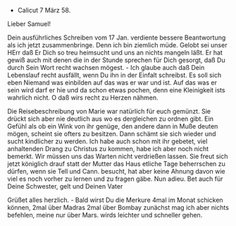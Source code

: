 + Calicut 7 März 58.

Lieber Samuel!

Dein ausführliches Schreiben vom 17 Jan. verdiente bessere Beantwortung als ich jetzt zusammenbringe. Denn ich bin ziemlich müde. Gelobt sei unser HErr daß Er Dich so treu heimsucht und uns an nichts mangeln läßt. Er hat gewiß auch mit denen die in der Stunde sprechen für Dich gesorgt, daß Du durch Sein Wort recht wachsen mögest. - Ich glaube auch daß Dein Lebenslauf recht ausfällt, wenn Du ihn in der Einfalt schreibst. Es soll sich eben Niemand was einbilden auf das was er war und ist. Auf das was er sein wird darf er hie und da schon etwas pochen, denn eine Kleinigkeit ists wahrlich nicht. O daß wirs recht zu Herzen nähmen.

Die Reisebeschreibung von Marie war natürlich für euch gemünzt. Sie drückt sich aber nie deutlich aus wo es dergleichen zu ordnen gibt. Ein Gefühl als ob ein Wink von ihr genüge, den andere dann in Muße deuten mögen, scheint sie ofters zu besitzen. Dann schämt sie sich wieder und sucht kindlicher zu werden. Ich habe auch schon mit ihr gebetet, viel anhaltenden Drang zu Christus zu kommen, habe ich aber noch nicht bemerkt. Wir müssen uns das Warten nicht verdrießen lassen. Sie freut sich jetzt königlich drauf statt der Mutter das Haus etliche Tage beherrschen zu dürfen, wenn sie Tell und Cann. besucht, hat aber keine Ahnung davon wie viel es noch vorher zu lernen und zu fragen gäbe. Nun adieu. Bet auch für Deine Schwester, gelt  und Deinen Vater

Grüßet alles herzlich. - Bald wirst Du die Merkure 4mal im Monat schicken können, 2mal über Madras 2mal über Bombay zunächst mag ich aber nichts befehlen, meine nur über Mars. wirds leichter und schneller gehen. 
